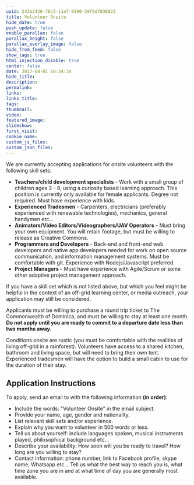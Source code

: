 ```yaml
---
uuid: 243b2420-76c5-11e7-9190-39f9d7038823
title: Volunteer Onsite
hide_date: true
push_update: false
enable_parallax: false
parallax_height: false
parallax_overlay_image: false
hide_from_feed: false
show_tags: true
html_injection_disable: true
center: false
date: 2017-08-01 10:24:34
hide_title:
description:
permalink:
links:
links_title:
tags:
thumbnail:
video:
featured_image:
slideshow:
first_visit:
cookie_name:
custom_js_files:
custom_json_files:
---
```

We are currently accepting applications for onsite volunteers with the following skill sets: 

* **Teachers/child development specialists** - Work with a small group of children ages 3 - 8, using a curiosity based learning approach. This position is currently only available for female applicants. Degree not required. Must have experience with kids.
* **Experienced Tradesmen** - Carpenters, electricians (preferably experienced with renewable technologies), mechanics, general handymen etc...
* **Animators/Video Editors/Videographers/UAV Operators** - Must bring your own equipment. You will retain footage, but must be willing to release as Creative Commons.
* **Programmers and Developers** - Back-end and front-end web developers and native app developers needed for work on open source communication, and information management systems. Must be comfortable with git. Experience with Nodejs/Javascript preferred.
* **Project Managers** - Must have experience with Agile/Scrum or some other adaptive project management approach.

 If you have a skill set which is not listed above, but which you feel might be helpful in the context of an off-grid learning center, or media outreach, your application may still be considered.
 
Applicants must be willing to purchase a round trip ticket to The Commonwealth of Dominica, and must be willing to stay at least one month. **Do not apply until you are ready to commit to a departure date less than two months away.**

Conditions onsite are rustic (you must be comfortable with the realities of living off-grid in a rainforest). Volunteers have access to a shared kitchen, bathroom and living space, but will need to bring their own tent. Experienced tradesmen will have the option to build a small cabin to use for the duration of their stay.

## Application Instructions
To apply, send an email to <strong class="obscure" data-obscure="paradigmforthenextgeneration%gmail&com"></strong> with the following information **(in order)**:

* Include the words: "Volunteer Onsite" in the email subject.
* Provide your name, age, gender and nationality.
* List relevant skill sets and/or experience.
* Explain why you want to volunteer in 500 words or less.
* Tell us about yourself: include languages spoken, musical instruments played, philosophical background etc...
* Describe your availability: How soon will you be ready to travel? How long are you willing to stay?
* Contact information: phone number, link to Facebook profile, skype name, Whatsapp etc... Tell us what the best way to reach you is, what time zone you are in and at what time of day you are generally most available.

